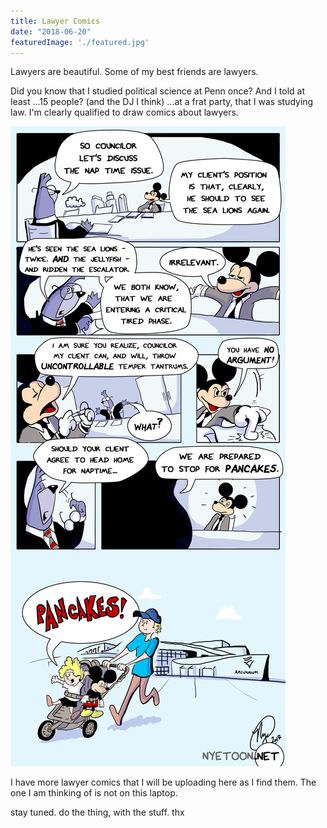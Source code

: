 ```yaml
---
title: Lawyer Comics
date: "2018-06-20"
featuredImage: './featured.jpg'
---
```


Lawyers are beautiful. Some of my best friends are lawyers.

<!-- end -->

Did you know that I studied political science at Penn once? And I told at least ...15 people? (and the DJ I think) ...at a frat party, that I was studying law. I'm clearly qualified to draw comics about lawyers.

![Comic](./Nyetoon_LegalNegotiation_01.jpg)

I have more lawyer comics that I will be uploading here as I find them. 
The one I am thinking of is not on this laptop.

stay tuned. do the thing, with the stuff.
thx


